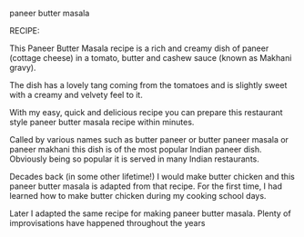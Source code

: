paneer butter masala 

RECIPE:

This Paneer Butter Masala recipe is a rich and creamy dish of paneer (cottage cheese) in a tomato, butter and cashew sauce (known as Makhani gravy).

The dish has a lovely tang coming from the tomatoes and is slightly sweet with a creamy and velvety feel to it. 

With my easy, quick and delicious recipe you can prepare this restaurant style paneer butter masala recipe within minutes.

Called by various names such as butter paneer or butter paneer masala or paneer makhani this dish is of the most popular Indian paneer dish. Obviously being so popular it is served in many Indian restaurants.

Decades back (in some other lifetime!) I would make butter chicken and this paneer butter masala is adapted from that recipe. For the first time, I had learned how to make butter chicken during my cooking school days.

Later I adapted the same recipe for making paneer butter masala. Plenty of improvisations have happened throughout the years

